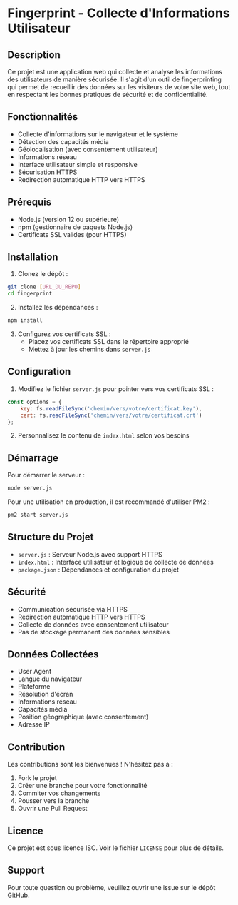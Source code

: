 # Fingerprint - Collecte d'Informations Utilisateur

## Description
Ce projet est une application web qui collecte et analyse les informations des utilisateurs de manière sécurisée. Il s'agit d'un outil de fingerprinting qui permet de recueillir des données sur les visiteurs de votre site web, tout en respectant les bonnes pratiques de sécurité et de confidentialité.

## Fonctionnalités
- Collecte d'informations sur le navigateur et le système
- Détection des capacités média
- Géolocalisation (avec consentement utilisateur)
- Informations réseau
- Interface utilisateur simple et responsive
- Sécurisation HTTPS
- Redirection automatique HTTP vers HTTPS

## Prérequis
- Node.js (version 12 ou supérieure)
- npm (gestionnaire de paquets Node.js)
- Certificats SSL valides (pour HTTPS)

## Installation

1. Clonez le dépôt :
```bash
git clone [URL_DU_REPO]
cd fingerprint
```

2. Installez les dépendances :
```bash
npm install
```

3. Configurez vos certificats SSL :
   - Placez vos certificats SSL dans le répertoire approprié
   - Mettez à jour les chemins dans `server.js`

## Configuration
1. Modifiez le fichier `server.js` pour pointer vers vos certificats SSL :
```javascript
const options = {
    key: fs.readFileSync('chemin/vers/votre/certificat.key'),
    cert: fs.readFileSync('chemin/vers/votre/certificat.crt')
};
```

2. Personnalisez le contenu de `index.html` selon vos besoins

## Démarrage
Pour démarrer le serveur :
```bash
node server.js
```

Pour une utilisation en production, il est recommandé d'utiliser PM2 :
```bash
pm2 start server.js
```

## Structure du Projet
- `server.js` : Serveur Node.js avec support HTTPS
- `index.html` : Interface utilisateur et logique de collecte de données
- `package.json` : Dépendances et configuration du projet

## Sécurité
- Communication sécurisée via HTTPS
- Redirection automatique HTTP vers HTTPS
- Collecte de données avec consentement utilisateur
- Pas de stockage permanent des données sensibles

## Données Collectées
- User Agent
- Langue du navigateur
- Plateforme
- Résolution d'écran
- Informations réseau
- Capacités média
- Position géographique (avec consentement)
- Adresse IP

## Contribution
Les contributions sont les bienvenues ! N'hésitez pas à :
1. Fork le projet
2. Créer une branche pour votre fonctionnalité
3. Commiter vos changements
4. Pousser vers la branche
5. Ouvrir une Pull Request

## Licence
Ce projet est sous licence ISC. Voir le fichier `LICENSE` pour plus de détails.

## Support
Pour toute question ou problème, veuillez ouvrir une issue sur le dépôt GitHub.
